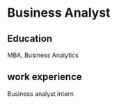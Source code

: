 # Business Analyst 

## Education 
MBA, Business Analytics 

## work experience 
Business analyst intern 
